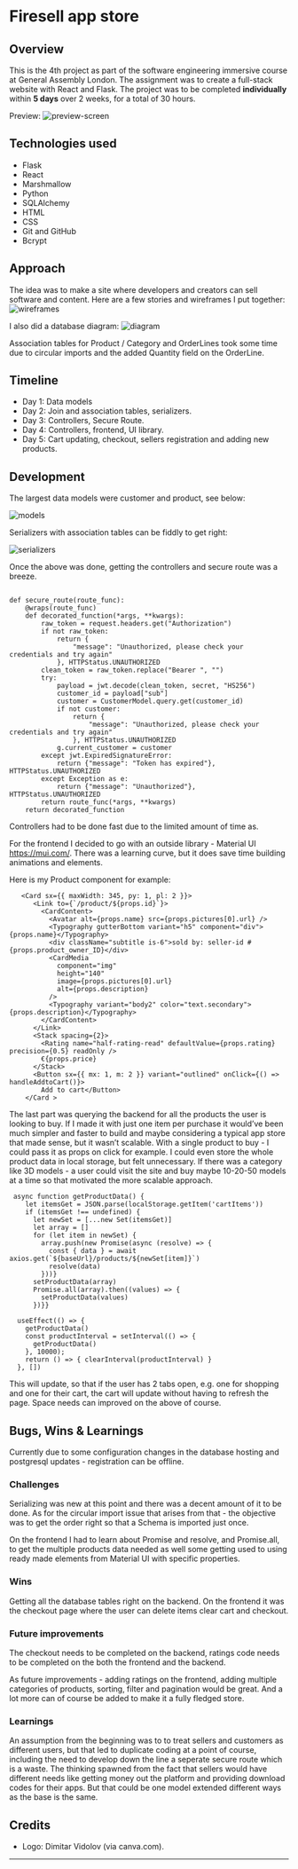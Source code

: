 # Firesell app store

## Overview

This is the 4th project as part of the software engineering immersive course at General Assembly London.
The assignment was to create a full-stack website with React and Flask.
The project was to be completed **individually** within **5 days** over 2 weeks, for a total of 30 hours.

Preview: ![preview-screen](./readme_assets/preview-screen-p4.png)

## Technologies used 

- Flask
- React
- Marshmallow
- Python
- SQLAlchemy
- HTML
- CSS
- Git and GitHub
- Bcrypt

## Approach

The idea was to make a site where developers and creators can sell software and content. Here are a few stories and wireframes I put together: 
![wireframes](./readme_assets/wireframing.png)

I also did a database diagram:
![diagram](./readme_assets/D-diagram.png)

Association tables for Product / Category and OrderLines took some time due to circular imports and the added Quantity field on the OrderLine. 

## Timeline
- Day 1: Data models
- Day 2: Join and association tables, serializers.
- Day 3: Controllers, Secure Route.
- Day 4: Controllers, frontend, UI library.
- Day 5: Cart updating, checkout, sellers registration and adding new products.


## Development

The largest data models were customer and product, see below:

![models](./readme_assets/models.png)

Serializers with association tables can be fiddly to get right:

![serializers](./readme_assets/serializers.png)


Once the above was done, getting the controllers and secure route was a breeze.

```

def secure_route(route_func):
    @wraps(route_func)
    def decorated_function(*args, **kwargs):
        raw_token = request.headers.get("Authorization")
        if not raw_token:
            return {
                "message": "Unauthorized, please check your credentials and try again"
            }, HTTPStatus.UNAUTHORIZED
        clean_token = raw_token.replace("Bearer ", "")
        try:
            payload = jwt.decode(clean_token, secret, "HS256")
            customer_id = payload["sub"]
            customer = CustomerModel.query.get(customer_id)
            if not customer:
                return {
                    "message": "Unauthorized, please check your credentials and try again"
                }, HTTPStatus.UNAUTHORIZED
            g.current_customer = customer
        except jwt.ExpiredSignatureError:
            return {"message": "Token has expired"}, HTTPStatus.UNAUTHORIZED
        except Exception as e:
            return {"message": "Unauthorized"}, HTTPStatus.UNAUTHORIZED
        return route_func(*args, **kwargs)
    return decorated_function
```

Controllers had to be done fast due to the limited amount of time as.


For the frontend I decided to go with an outside library - Material UI  https://mui.com/.
There was a learning curve, but it does save time building animations and elements.


Here is my Product component for example:

```
   <Card sx={{ maxWidth: 345, py: 1, pl: 2 }}>
      <Link to={`/product/${props.id}`}>
        <CardContent>
          <Avatar alt={props.name} src={props.pictures[0].url} />
          <Typography gutterBottom variant="h5" component="div">{props.name}</Typography>
          <div className="subtitle is-6">sold by: seller-id #{props.product_owner_ID}</div>
          <CardMedia
            component="img"
            height="140"
            image={props.pictures[0].url}
            alt={props.description}
          />
          <Typography variant="body2" color="text.secondary">{props.description}</Typography>
        </CardContent>
      </Link>
      <Stack spacing={2}>
        <Rating name="half-rating-read" defaultValue={props.rating} precision={0.5} readOnly />
        €{props.price}
      </Stack>
      <Button sx={{ mx: 1, m: 2 }} variant="outlined" onClick={() => handleAddtoCart()}>
        Add to cart</Button>
    </Card >
```

The last part was querying the backend for all the products the user is looking to buy. If I made it with just one item per purchase it would’ve been much simpler and faster to build and maybe considering a typical app store that made sense, but it wasn’t scalable. With a single product to buy - I could pass it as props on click for example. I could even store the whole product data in local storage, but felt unnecessary. 
If there was a category like 3D models - a user could visit the site and buy maybe 10-20-50 models at a time so that motivated the more scalable approach. 


```
 async function getProductData() {
    let itemsGet = JSON.parse(localStorage.getItem('cartItems'))
    if (itemsGet !== undefined) {
      let newSet = [...new Set(itemsGet)]
      let array = []
      for (let item in newSet) {
        array.push(new Promise(async (resolve) => {
          const { data } = await axios.get(`${baseUrl}/products/${newSet[item]}`)
          resolve(data)
        }))}
      setProductData(array)
      Promise.all(array).then((values) => {
        setProductData(values)
      })}}

  useEffect(() => {
    getProductData()
    const productInterval = setInterval(() => {
      getProductData()
    }, 10000);
    return () => { clearInterval(productInterval) }
  }, [])
```

This will update, so that if the user has 2 tabs open, e.g. one for shopping and one for their cart, the cart will update without having to refresh the page. Space needs can improved on the above of course. 

## Bugs, Wins & Learnings

Currently due to some configuration changes in the database hosting and postgresql updates - registration can be offline.

### Challenges 
Serializing was new at this point and there was a decent amount of it to be done. As for the circular import issue that arises from that - the objective was to get the order right so that a Schema is imported just once. 

On the frontend I had to learn about Promise and resolve, and Promise.all, to get the multiple products data needed as well some getting used to using ready made elements from Material UI with specific properties.

### Wins
Getting all the database tables right on the backend. On the frontend it was the checkout page where the user can delete items clear cart and checkout.

### Future improvements
The checkout needs to be completed on the backend, ratings code needs to be completed on the both the frontend and the backend.

As future improvements - adding ratings on the frontend, adding multiple categories of products, sorting, filter and pagination would be great. And a lot more can of course be added to make it a fully fledged store.

### Learnings
An assumption from the beginning was to to treat sellers and customers as different users, but that led to duplicate coding at a point of course, including the need to develop down the line a seperate secure route which is a waste. The thinking spawned from the fact that sellers would have different needs like getting money out the platform and providing download codes for their apps. But that could be one model extended different ways as the base is the same. 

## Credits
- Logo: Dimitar Vidolov (via canva.com).
--------
